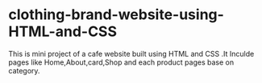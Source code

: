 # clothing-brand-website-using-HTML-and-CSS
This is mini project of a cafe website built using HTML and CSS .It Inculde pages like Home,About,card,Shop and each product pages base on category.
